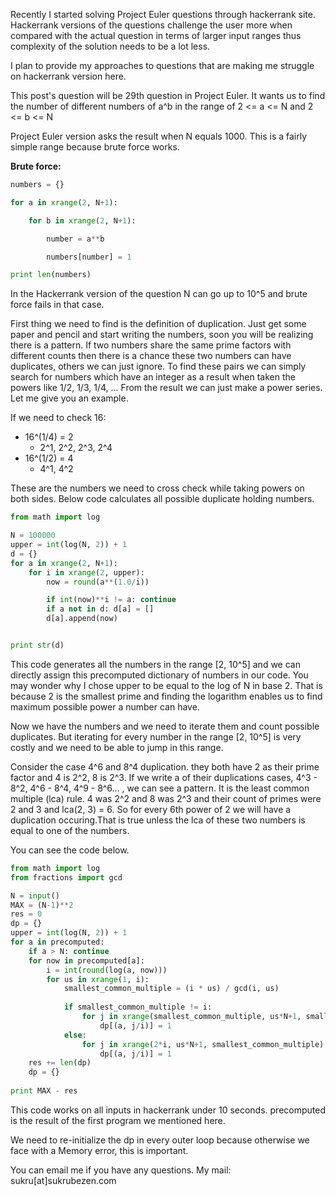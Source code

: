Recently I started solving Project Euler questions through hackerrank site. Hackerrank versions of the questions challenge the user more when compared with the actual question in terms of larger input ranges thus complexity of the solution needs to be a lot less.

I plan to provide my approaches to questions that are making me struggle on hackerrank version here.

This post's question will be 29th question in Project Euler. It wants us to find the number of different numbers  of a^b in the range of 2 <= a <= N  and 2 <= b  <= N

Project Euler version asks the result when N equals 1000. This is a fairly simple range because brute force works.

**Brute force:**

```python
numbers = {}

for a in xrange(2, N+1):

    for b in xrange(2, N+1):

        number = a**b

        numbers[number] = 1

print len(numbers)
```



In the Hackerrank version of the question N can go up to 10^5 and brute force fails in that case. 

First thing we need to find is the definition of duplication. Just get some paper and pencil and start writing the numbers, soon you will be realizing there is a pattern. If two numbers share the same prime factors with different counts then there is a chance these two numbers can have duplicates, others we can just ignore. To find these pairs we can simply search for numbers which have an integer as a result when taken the powers like 1/2, 1/3, 1/4, … From the result we can just make a power series. Let me give you an example.

If we need to check 16:

- 16^(1/4) = 2
  - 2^1, 2^2, 2^3, 2^4
- 16^(1/2) = 4
  - 4^1, 4^2

These are the numbers we need to cross check while taking powers on both sides. 
Below code calculates all possible duplicate holding numbers.

```python
from math import log

N = 100000
upper = int(log(N, 2)) + 1
d = {}
for a in xrange(2, N+1):
    for i in xrange(2, upper):
        now = round(a**(1.0/i))

        if int(now)**i != a: continue
        if a not in d: d[a] = []
        d[a].append(now)


print str(d)
```



This code generates all the numbers in the range [2, 10^5] and we can directly assign this precomputed dictionary of numbers in our code. You may wonder why I chose upper to be equal to the log of N in base 2. That is because 2 is the smallest prime and finding the logarithm enables us to find maximum possible power a number can have.

Now we have the numbers and we need to iterate them and count possible duplicates. But iterating for every number in the range [2, 10^5] is very costly and we need to be able to jump in this range.

Consider the case 4^6 and 8^4 duplication. they both have 2 as their prime factor and 4 is 2^2, 8 is 2^3. If we write a of their duplications cases, 4^3 - 8^2, 4^6 - 8^4, 4^9 - 8^6… , we can see a pattern. It is the least common multiple (lca) rule. 4 was 2^2 and 8 was 2^3 and their count of primes were 2 and 3 and lca(2, 3) = 6. So for every 6th power of 2 we will have a duplication occuring.That is true unless the lca of these two numbers is equal to one of the numbers.

You can see the code below.

``` python
from math import log
from fractions import gcd

N = input()
MAX = (N-1)**2
res = 0    
dp = {}
upper = int(log(N, 2)) + 1
for a in precomputed:
    if a > N: continue
    for now in precomputed[a]:
        i = int(round(log(a, now)))
        for us in xrange(1, i):
            smallest_common_multiple = (i * us) / gcd(i, us)
            
            if smallest_common_multiple != i:
                for j in xrange(smallest_common_multiple, us*N+1, smallest_common_multiple):
                    dp[(a, j/i)] = 1
            else:
                for j in xrange(2*i, us*N+1, smallest_common_multiple):
                    dp[(a, j/i)] = 1
    res += len(dp)
    dp = {}
    
print MAX - res
```



This code works on all inputs in hackerrank under 10 seconds. precomputed is the result of the first program we mentioned here.

We need to re-initialize the dp in every outer loop because otherwise we face with a Memory error, this is important.

You can email me if you have any questions. My mail: sukru[at]sukrubezen.com


